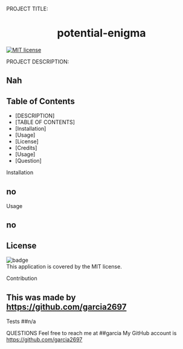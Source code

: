 

  
  PROJECT TITLE: 
  <h1 align="center">potential-enigma</h1>

  [![MIT license](https://img.shields.io/badge/License-MIT-blue.svg)](https://lbesson.mit-license.org/)

  PROJECT DESCRIPTION: 
  ## Nah
  

  ## Table of Contents
  - [DESCRIPTION]
  - [TABLE OF CONTENTS]
  - [Installation]
  - [Usage]
  - [License]
  - [Credits]
  - [Usage]
  - [Question]
  

  Installation
  ## no

  Usage
  ## no

  ## License
  ![badge](https://img.shields.io/badge/license-MIT-brightgreen)
  <br />
  This application is covered by the MIT license. 

  Contribution
  ## This was made by https://github.com/garcia2697

  Tests
  ##n/a
  

  QUESTIONS
  Feel free to reach me at ##garcia
  My GitHub account is https://github.com/garcia2697

  